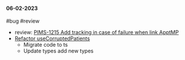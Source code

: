 #### 06-02-2023
#bug #review 

- review:  [PIMS-1215 Add tracking in case of failure when link ApptMP](https://github.com/doctolib/doctolib/pull/109135) 
- [Refactor useCorruptedPatients](https://github.com/doctolib/doctolib/pull/109066/files)
	- Migrate code to ts
	- Update types add new types